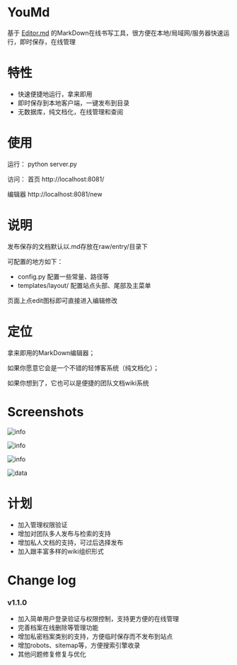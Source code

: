 # YouMd
基于 [Editor.md](https://github.com/pandao/editor.md) 的MarkDown在线书写工具，很方便在本地/局域网/服务器快速运行，即时保存，在线管理

# 特性
* 快速便捷地运行，拿来即用
* 即时保存到本地客户端，一键发布到目录
* 无数据库，纯文档化，在线管理和查阅

# 使用
运行：
python server.py

访问：
首页 http://localhost:8081/

编辑器 http://localhost:8081/new


# 说明
发布保存的文档默认以.md存放在raw/entry/目录下

可配置的地方如下：
* config.py 配置一些常量、路径等
* templates/layout/ 配置站点头部、尾部及主菜单

页面上点edit图标即可直接进入编辑修改


# 定位
拿来即用的MarkDown编辑器；

如果你愿意它会是一个不错的轻博客系统（纯文档化）；

如果你想到了，它也可以是便捷的团队文档wiki系统

Screenshots
========
![info](https://github.com/JoneXiong/YouMd/raw/master/static/img/editor.png)

![info](https://github.com/JoneXiong/YouMd/raw/master/static/img/blog.jpg)

![info](https://github.com/JoneXiong/YouMd/raw/master/static/img/publish.jpg)

![data](https://github.com/JoneXiong/YouMd/raw/master/static/img/update.jpg)

# 计划
- 加入管理权限验证
- 增加对团队多人发布与检索的支持
- 增加私人文档的支持，可过后选择发布
- 加入跟丰富多样的wiki组织形式


# Change log

### v1.1.0

- 加入简单用户登录验证与权限控制，支持更方便的在线管理
- 完善档案在线删除等管理功能
- 增加私密档案类别的支持，方便临时保存而不发布到站点
- 增加robots、sitemap等，方便搜索引擎收录
- 其他问题修复修复与优化

